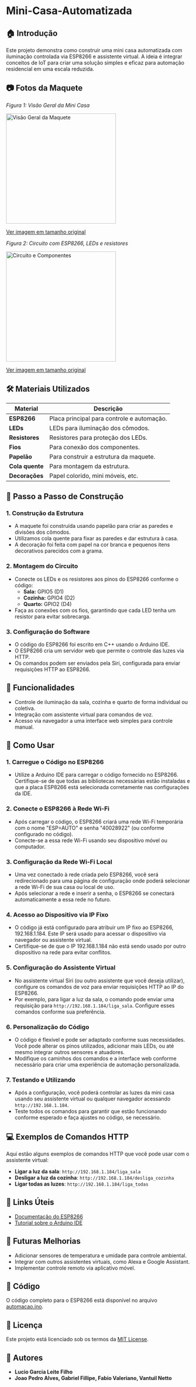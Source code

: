 # Mini-Casa-Automatizada

## 🏠 Introdução

Este projeto demonstra como construir uma mini casa automatizada com iluminação controlada via ESP8266 e assistente virtual. A ideia é integrar conceitos de IoT para criar uma solução simples e eficaz para automação residencial em uma escala reduzida.

## 📷 Fotos da Maquete

*Figura 1: Visão Geral da Mini Casa*

<img src="CASA.jpeg" alt="Visão Geral da Maquete" width="300"/>

[Ver imagem em tamanho original](CASA.jpeg)

*Figura 2: Circuito com ESP8266, LEDs e resistores*

<img src="Circuito.jpeg" alt="Circuito e Componentes" width="300"/>

[Ver imagem em tamanho original](Circuito.jpeg)

## 🛠 Materiais Utilizados

| Material        | Descrição                                           |
|-----------------|-----------------------------------------------------|
| **ESP8266**     | Placa principal para controle e automação.         |
| **LEDs**        | LEDs para iluminação dos cômodos.                  |
| **Resistores**  | Resistores para proteção dos LEDs.                 |
| **Fios**        | Para conexão dos componentes.                      |
| **Papelão**     | Para construir a estrutura da maquete.             |
| **Cola quente** | Para montagem da estrutura.                        |
| **Decorações**  | Papel colorido, mini móveis, etc.                  |

## 📝 Passo a Passo de Construção

### 1. **Construção da Estrutura**
   - A maquete foi construída usando papelão para criar as paredes e divisões dos cômodos.
   - Utilizamos cola quente para fixar as paredes e dar estrutura à casa.
   - A decoração foi feita com papel na cor branca e pequenos itens decorativos parecidos com a grama.

### 2. **Montagem do Circuito**
   - Conecte os LEDs e os resistores aos pinos do ESP8266 conforme o código:
     - **Sala:** GPIO5 (D1)
     - **Cozinha:** GPIO4 (D2)
     - **Quarto:** GPIO2 (D4)
   - Faça as conexões com os fios, garantindo que cada LED tenha um resistor para evitar sobrecarga.

### 3. **Configuração do Software**
   - O código do ESP8266 foi escrito em C++ usando o Arduino IDE.
   - O ESP8266 cria um servidor web que permite o controle das luzes via HTTP.
   - Os comandos podem ser enviados pela Siri, configurada para enviar requisições HTTP ao ESP8266.

## 🔧 Funcionalidades

- Controle de iluminação da sala, cozinha e quarto de forma individual ou coletiva.
- Integração com assistente virtual para comandos de voz.
- Acesso via navegador a uma interface web simples para controle manual.

## 🚀 Como Usar

### 1. **Carregue o Código no ESP8266**
   - Utilize a Arduino IDE para carregar o código fornecido no ESP8266. Certifique-se de que todas as bibliotecas necessárias estão instaladas e que a placa ESP8266 está selecionada corretamente nas configurações da IDE.

### 2. **Conecte o ESP8266 à Rede Wi-Fi**
   - Após carregar o código, o ESP8266 criará uma rede Wi-Fi temporária com o nome "ESP=AUTO" e senha "40028922" (ou conforme configurado no código).
   - Conecte-se a essa rede Wi-Fi usando seu dispositivo móvel ou computador.

### 3. **Configuração da Rede Wi-Fi Local**
   - Uma vez conectado à rede criada pelo ESP8266, você será redirecionado para uma página de configuração onde poderá selecionar a rede Wi-Fi de sua casa ou local de uso.
   - Após selecionar a rede e inserir a senha, o ESP8266 se conectará automaticamente a essa rede no futuro.

### 4. **Acesso ao Dispositivo via IP Fixo**
   - O código já está configurado para atribuir um IP fixo ao ESP8266, 192.168.1.184. Este IP será usado para acessar o dispositivo via navegador ou assistente virtual.
   - Certifique-se de que o IP 192.168.1.184 não está sendo usado por outro dispositivo na rede para evitar conflitos.

### 5. **Configuração do Assistente Virtual**
   - No assistente virtual Siri (ou outro assistente que você deseja utilizar), configure os comandos de voz para enviar requisições HTTP ao IP do ESP8266.
   - Por exemplo, para ligar a luz da sala, o comando pode enviar uma requisição para `http://192.168.1.184/liga_sala`. Configure esses comandos conforme sua preferência.

### 6. **Personalização do Código**
   - O código é flexível e pode ser adaptado conforme suas necessidades. Você pode alterar os pinos utilizados, adicionar mais LEDs, ou até mesmo integrar outros sensores e atuadores.
   - Modifique os caminhos dos comandos e a interface web conforme necessário para criar uma experiência de automação personalizada.

### 7. **Testando e Utilizando**
   - Após a configuração, você poderá controlar as luzes da mini casa usando seu assistente virtual ou qualquer navegador acessando `http://192.168.1.184`.
   - Teste todos os comandos para garantir que estão funcionando conforme esperado e faça ajustes no código, se necessário.

## 💻 Exemplos de Comandos HTTP

Aqui estão alguns exemplos de comandos HTTP que você pode usar com o assistente virtual:

- **Ligar a luz da sala**: `http://192.168.1.184/liga_sala`
- **Desligar a luz da cozinha**: `http://192.168.1.184/desliga_cozinha`
- **Ligar todas as luzes**: `http://192.168.1.184/liga_todas`

## 🔗 Links Úteis

- [Documentação do ESP8266](https://www.espressif.com/en/support/download/documents)
- [Tutorial sobre o Arduino IDE](https://www.arduino.cc/en/Guide)

## 🌟 Futuras Melhorias

- Adicionar sensores de temperatura e umidade para controle ambiental.
- Integrar com outros assistentes virtuais, como Alexa e Google Assistant.
- Implementar controle remoto via aplicativo móvel.

## 🔧 Código

O código completo para o ESP8266 está disponível no arquivo [automacao.ino](Mini-Casa-Automatizada.ino).

## 📄 Licença

Este projeto está licenciado sob os termos da [MIT License](LICENSE).

## 👥 Autores

- **Lucio Garcia Leite Filho**
- **Joao Pedro Alves, Gabriel Fillipe, Fabio Valeriano, Vantuil Netto**
